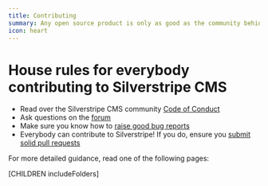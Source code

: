 ```yaml
---
title: Contributing
summary: Any open source product is only as good as the community behind it. You can participate by sharing code, ideas, or simply helping others. No matter what your skill level is, every contribution counts.
icon: heart
---
```


# House rules for everybody contributing to Silverstripe CMS

- Read over the Silverstripe CMS community [Code of Conduct](/project_governance/code_of_conduct)
- Ask questions on the [forum](http://silverstripe.org/community/forums)
- Make sure you know how to [raise good bug reports](issues_and_bugs)
- Everybody can contribute to Silverstripe! If you do, ensure you [submit solid pull requests](code)

For more detailed guidance, read one of the following pages:

[CHILDREN includeFolders]
